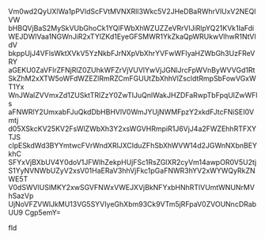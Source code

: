 Vm0wd2QyUXlWa1pPVldScFVtMVNXRll3Wkc5V2JHeDBaRWhrVlUxV2NEQlVW
bHBQVjBaS2MySkVUbGhoCk1YQlFWbXhWZUZZeVRrVlJiRlpYQ21KVk1IaFdi
WEJDWlVaa1NGWnJiR2xTYlZKd1EyeGFSMWR1YkZkaQpWRUkwVlhwR1NtVldV
bkppUjJ4VFlsWktXVkV5YzNkbFJrNXpVbXhrYVFwWFIyaHZWbGh3UzFReVRY
aGEKU0ZaVFlrZFNjRlZ0ZUhkWFZrVjVUVlYwVjJGNlJrcFpWVnByWVVGd1Rt
SkZhM2xXTW5oWFdWZEZlRmRZCmFGUUtZbXhhVlZscldtRmpSbFowVGxWT1Yx
WnJWalZVVmxZd1ZUSktTRlZzY0ZwTlJuQnlWakJHZDFaRwpTbFpqUlZwWFls
aFNWRlY2UmxabFJuQkdDbHBHVlV0WmJYUjNWMFpzY2xkdFJtcFNiSEI0Vmtj
d05XSkcKV25KV2FsWlZWbXh3Y2xsWGVHRmpiR1J6VjJ4a2FWZEhhRTFXYTJS
clpESkdWd3BYYmtwcFVrWndXRlJXClduZFhSbXhWVW14d2JGWnNXbnBEYkhC
SFYxVjBXbUV4Y0doV1JFWlhZekpHUjFSc1RsZGlXR2cyVm14awpOR0V5U2tj
S1YyNVNWbUZyV2xsV01HaERaV3hhVjFkc1pGaFNWR3hYV2xWYWQyRkZNWE5T
V0dSWVlUSlMKY2xwSGVFNWxVWEJXVjBkNFYxbHNhRTlVUmtWNUNrMVhSazVp
UjNoVFZVWlJkMU13VG5SYVIyeGhXbm93Ck9VTm5jRFpaV0ZVOUNncDRabUU9
Cgp5emY=

fld